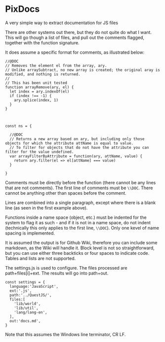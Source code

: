 # PixDocs
A very simple way to extract documentation for JS files

There are other systems out there, but they do not quite do what I want. This will go though a list of files, and pull out the comments flagged, together with  the function signature.

It does assume a specific format for comments, as illustrated below:

```
//@DOC
// Removes the element el from the array, ary.
// Unlike arraySubtract, no new array is created; the original aray is modified, and nothing is returned.
//
// This has been unit tested
function arrayRemove(ary, el) {
  let index = ary.indexOf(el)
  if (index !== -1) {
    ary.splice(index, 1)
  }
}



const ns = {

  //@DOC
  // Returns a new array based on ary, but including only those objects for which the attribute attName is equal to value.
  // To filter for objects that do not have the attribute you can filter for the value undefined.
  var arrayFilterByAttribute = function(ary, attName, value) {
    return ary.filter(el => el[attName] === value)
  }

}
```

Comments must be directly before the function (there cannot be any lines that are not comments). The first line of comments must be `\\DOC`. There cannot be anything other than spaces before the comment.

Lines are combined into a single paragraph, except where there is a blank line (as seen in the first example above).

Functions inside a name space (object, etc.) must be indented for the system to flag it as such - and if it is not in a name space, do not indent (technically this only applies to the first line, `\\DOC`). Only one kevel of name spacing is implemented.

It is assumed the output is for Github Wiki, therefore you can include some markdown, as the Wiki will handle it. Block level is not so straightforward, but you can use either three backticks or four spaces to indicate code. Tables and lists are not supported.

The settings.js is used to configure. The files processed are path+files[i]+ext. The results will go into path+out.

```
const settings = {
  language:'JavaScript',
  ext:'.js',
  path:'../QuestJS/',
  files:[
    'lib/world',
    'lib/util',
    'lang/lang-en',
  ],
  out:'docs.md',
}
```


Note that this assumes the Windows line terminator, CR LF.
